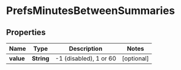 # PrefsMinutesBetweenSummaries

## Properties
Name | Type | Description | Notes
------------ | ------------- | ------------- | -------------
**value** | **String** | -1 (disabled), 1 or 60 |  [optional]
